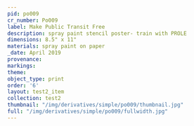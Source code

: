 ```yaml
---
pid: po009
cr_number: Po009
label: Make Public Transit Free
description: spray paint stencil poster- train with PROLE
dimensions: 8.5" x 11"
materials: spray paint on paper
_date: April 2019
provenance: 
markings: 
theme: 
object_type: print
order: '6'
layout: test2_item
collection: test2
thumbnail: "/img/derivatives/simple/po009/thumbnail.jpg"
full: "/img/derivatives/simple/po009/fullwidth.jpg"
---
```

